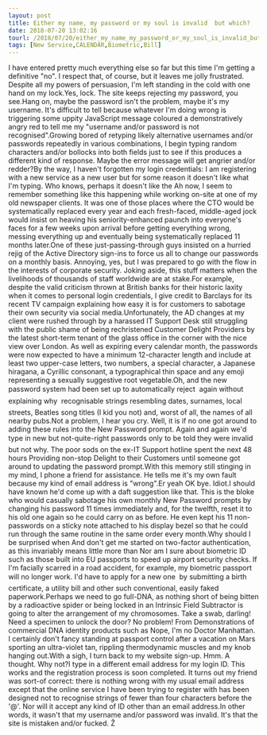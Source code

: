 ```yaml
---
layout: post
title: Either my name, my password or my soul is invalid  but which?
date: 2018-07-20 13:02:16
tourl: /2018/07/20/either_my_name_my_password_or_my_soul_is_invalid_but_which/
tags: [New Service,CALENDAR,Biometric,Bill]
---
```

I have entered pretty much everything else so far but this time I'm getting a definitive "no". I respect that, of course, but it leaves me jolly frustrated. Despite all my powers of persuasion, I'm left standing in the cold with one hand on my lock.Yes, lock. The site keeps rejecting my password, you see.Hang on, maybe the password isn't the problem, maybe it's my username. It's difficult to tell because whatever I'm doing wrong is triggering some uppity JavaScript message coloured a demonstratively angry red to tell me my "username and/or password is not recognised".Growing bored of retyping likely alternative usernames and/or passwords repeatedly in various combinations, I begin typing random characters and/or bollocks into both fields just to see if this produces a different kind of response. Maybe the error message will get angrier and/or redder?By the way, I haven't forgotten my login credentials: I am registering with a new service as a new user but for some reason it doesn't like what I'm typing. Who knows, perhaps it doesn't like the Ah now, I seem to remember something like this happening while working on-site at one of my old newspaper clients. It was one of those places where the CTO would be systematically replaced every year and each fresh-faced, middle-aged jock would insist on heaving his seniority-enhanced paunch into everyone's faces for a few weeks upon arrival before getting everything wrong, messing everything up and eventually being systematically replaced 11 months later.One of these just-passing-through guys insisted on a hurried rejig of the Active Directory sign-ins to force us all to change our passwords on a monthly basis. Annoying, yes, but I was prepared to go with the flow in the interests of corporate security. Joking aside, this stuff matters when the livelihoods of thousands of staff worldwide are at stake.For example, despite the valid criticism thrown at British banks for their historic laxity when it comes to personal login credentials, I give credit to Barclays for its recent TV campaign explaining how easy it is for customers to sabotage their own security via social media.Unfortunately, the AD changes at my client were rushed through by a harassed IT Support Desk still struggling with the public shame of being rechristened Customer Delight Providers by the latest short-term tenant of the glass office in the corner with the nice view over London. As well as expiring every calendar month, the passwords were now expected to have a minimum 12-character length and include at least two upper-case letters, two numbers, a special character, a Japanese hiragana, a Cyrillic consonant, a typographical thin space and any emoji representing a sexually suggestive root vegetable.Oh, and the new password system had been set up to automatically reject  again without explaining why  recognisable strings resembling dates, surnames, local streets, Beatles song titles (I kid you not) and, worst of all, the names of all nearby pubs.Not a problem, I hear you cry. Well, it is if no one got around to adding these rules into the New Password prompt. Again and again we'd type in new but not-quite-right passwords only to be told they were invalid  but not why. The poor sods on the ex-IT Support hotline spent the next 48 hours Providing non-stop Delight to their Customers until someone got around to updating the password prompt.With this memory still stinging in my mind, I phone a friend for assistance. He tells me it's my own fault because my kind of email address is "wrong".Er yeah OK bye. Idiot.I should have known he'd come up with a daft suggestion like that. This is the bloke who would casually sabotage his own monthly New Password prompts by changing his password 11 times immediately and, for the twelfth, reset it to his old one again so he could carry on as before. He even kept his 11 non-passwords on a sticky note attached to his display bezel so that he could run through the same routine in the same order every month.Why should I be surprised when And don't get me started on two-factor authentication, as this invariably means little more than Nor am I sure about biometric ID such as those built into EU passports to speed up airport security checks. If I'm facially scarred in a road accident, for example, my biometric passport will no longer work. I'd have to apply for a new one  by submitting a birth certificate, a utility bill and other such conventional, easily faked paperwork.Perhaps we need to go full-DNA, as nothing short of being bitten by a radioactive spider or being locked in an Intrinsic Field Subtractor is going to alter the arrangement of my chromosomes. Take a swab, darling! Need a specimen to unlock the door? No problem! From Demonstrations of commercial DNA identity products such as Nope, I'm no Doctor Manhattan. I certainly don't fancy standing at passport control after a vacation on Mars sporting an ultra-violet tan, rippling thermodynamic muscles and my knob hanging out.With a sigh, I turn back to my website sign-up. Hmm. A thought. Why not?I type in a different email address for my login ID. This works and the registration process is soon completed. It turns out my friend was sort-of correct: there is nothing wrong with my usual email address except that the online service I have been trying to register with has been designed not to recognise strings of fewer than four characters before the '@'. Nor will it accept any kind of ID other than an email address.In other words, it wasn't that my username and/or password was invalid. It's that the site is mistaken and/or fucked. Ž
